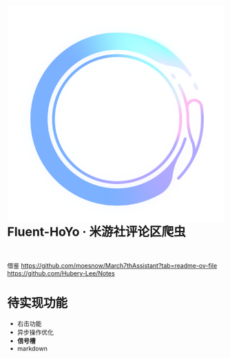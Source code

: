 <div>
<h1>
    <img src="https://github.com/MuLin4396/Fluent_HoYo/blob/main/Images/DisPlay_Png/HoYo.png" align="right">
    Fluent-HoYo · 米游社评论区爬虫
</h1>
<p>
    <img alt="" src="https://img.shields.io/badge/platform-Windows-blue?style=flat-square&color=4096d8"/>
    <img alt="" src="https://img.shields.io/github/last-commit/MuLin4396/Fluent_HoYo?style=flat-square&color=f18cb9" />
    <img alt="" src="https://img.shields.io/github/v/release/MuLin4396/Fluent_HoYo?style=flat-square&color=4096d8" />
    <img alt="" src="https://img.shields.io/github/downloads/MuLin4396/Fluent_HoYo/total?style=flat-square&color=f18cb9" />
</p>
</div>

借鉴
https://github.com/moesnow/March7thAssistant?tab=readme-ov-file
https://github.com/Hubery-Lee/Notes

# 待实现功能

* 右击功能
* 异步操作优化
* **信号槽**
* markdown